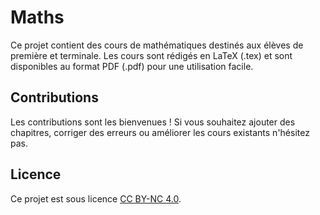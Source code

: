 # Maths

Ce projet contient des cours de mathématiques destinés aux élèves de première et terminale. Les cours sont rédigés en LaTeX (.tex) et sont disponibles au format PDF (.pdf) pour une utilisation facile.

## Contributions

Les contributions sont les bienvenues ! Si vous souhaitez ajouter des chapitres, corriger des erreurs ou améliorer les cours existants n'hésitez pas.

## Licence

Ce projet est sous licence [CC BY-NC 4.0](https://creativecommons.org/licenses/by-nc/4.0/).
